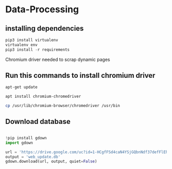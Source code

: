 # Data-Processing

## installing dependencies
```python
pip3 install virtualenv
virtualenv env
pip3 install -r requirements
```


Chromium driver needed to scrap dynamic pages

## Run this commands to install chromium driver
```bash
apt-get update
```
```bash
apt install chromium-chromedriver
```
```bash
cp /usr/lib/chromium-browser/chromedriver /usr/bin
```
 
## Download database
```python

!pip install gdown
import gdown

url = 'https://drive.google.com/uc?id=1-HCgfFSd4caN4YSjGQbnNdf37defFlEh'
output = 'web_update.db'
gdown.download(url, output, quiet=False)

```
